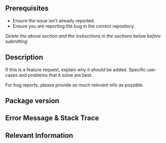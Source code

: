 <!-- CLICK "Preview" FOR INSTRUCTIONS IN A MORE READABLE FORMAT -->

## Prerequisites

- Ensure the issue isn't already reported.
- Ensure you are reporting the bug in the correct repository.

*Delete the above section and the instructions in the sections below before submitting*

## Description

If this is a feature request, explain why it should be added. Specific use-cases and problems that it solve are best.

For bug reports, please provide as much *relevant* info as possible.

## Package version
<!-- YOUR ANSWER -->

## Error Message & Stack Trace

## Relevant Information
